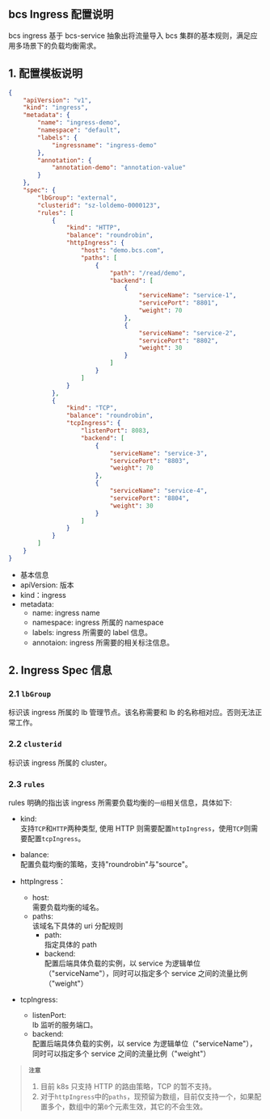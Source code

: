 ## bcs Ingress 配置说明


bcs ingress 基于 bcs-service 抽象出将流量导入 bcs 集群的基本规则，满足应用多场景下的负载均衡需求。

## 1. 配置模板说明

```json
{
    "apiVersion": "v1",
    "kind": "ingress",
    "metadata": {
        "name": "ingress-demo",
        "namespace": "default",
        "labels": {
            "ingressname": "ingress-demo"
        },
        "annotation": {
            "annotation-demo": "annotation-value"
        }
    },
    "spec": {
        "lbGroup": "external",
        "clusterid": "sz-loldemo-0000123",
        "rules": [
            {
                "kind": "HTTP",
                "balance": "roundrobin",
                "httpIngress": {
                    "host": "demo.bcs.com",
                    "paths": [
                        {
                            "path": "/read/demo",
                            "backend": [
                                {
                                    "serviceName": "service-1",
                                    "servicePort": "8801",
                                    "weight": 70
                                },
                                {
                                    "serviceName": "service-2",
                                    "servicePort": "8802",
                                    "weight": 30
                                }
                            ]
                        }
                    ]
                }
            },
            {
                "kind": "TCP",
                "balance": "roundrobin",
                "tcpIngress": {
                    "listenPort": 8083,
                    "backend": [
                        {
                            "serviceName": "service-3",
                            "servicePort": "8803",
                            "weight": 70
                        },
                        {
                            "serviceName": "service-4",
                            "servicePort": "8804",
                            "weight": 30
                        }
                    ]
                }
            }
        ]
    }
}
```

- 基本信息
 - apiVersion: 版本
 - kind：ingress
 - metadata:
   - name: ingress name
   - namespace: ingress 所属的 namespace
   - labels: ingress 所需要的 label 信息。
   - annotaion: ingress 所需要的相关标注信息。

## 2. Ingress Spec 信息

### 2.1 `lbGroup`  
标识该 ingress 所属的 lb 管理节点。该名称需要和 lb 的名称相对应。否则无法正常工作。
### 2.2 `clusterid`  
标识该 ingress 所属的 cluster。
### 2.3 `rules`  
rules 明确的指出该 ingress 所需要负载均衡的`一组`相关信息，具体如下:
 - kind:  
   支持`TCP`和`HTTP`两种类型, 使用 HTTP 则需要配置`httpIngress`，使用`TCP`则需要配置`tcpIngress`。
 - balance:  
   配置负载均衡的策略，支持"roundrobin"与"source"。
 - httpIngress：
   - host:  
     需要负载均衡的域名。
   - paths:  
     该域名下具体的 uri 分配规则
     - path:  
       指定具体的 path
     - backend:  
       配置后端具体负载的实例，以 service 为逻辑单位（"serviceName"），同时可以指定多个 service 之间的流量比例（"weight"）

 - tcpIngress:
   - listenPort:  
     lb 监听的服务端口。
   - backend:  
     配置后端具体负载的实例，以 service 为逻辑单位（"serviceName"），同时可以指定多个 service 之间的流量比例（"weight"）


> **`注意`**
> 1. 目前 k8s 只支持 HTTP 的路由策略，TCP 的暂不支持。
> 2. 对于`httpIngress`中的`paths`，现预留为数组，目前仅支持一个，如果配置多个，数组中的第`0`个元素生效，其它的不会生效。
